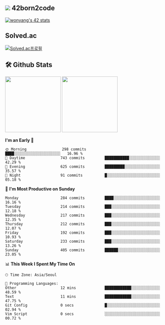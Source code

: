 
## <img src="https://img.shields.io/badge/-000000?style=flat&logo=42&logoColor=white"> 42born2code
[![wonyang's 42 stats](https://badge42.vercel.app/api/v2/cl5nhe5b6007809kydha7ht42/stats?cursusId=21&coalitionId=88)](https://profile.intra.42.fr/users/wonyang)

## Solved.ac
[![Solved.ac프로필](http://mazassumnida.wtf/api/v2/generate_badge?boj=bennyws)](https://solved.ac/bennyws)

## 🛠️ Github Stats
<p>
  <img height="180em" src="https://github-readme-stats-veggie-garden.vercel.app/api?username=gemstoneyang&show_icons=true&include_all_commits=true&bg_color=30,e96443,904e95&title_color=fff&text_color=fff">
  <img height="180em" src="https://github-readme-stats-veggie-garden.vercel.app/api/top-langs/?username=gemstoneyang&layout=compact&bg_color=30,e96443,904e95&title_color=fff&text_color=fff">
</p>

<!--START_SECTION:waka-->
**I'm an Early 🐤** 

```text
🌞 Morning                298 commits         ████░░░░░░░░░░░░░░░░░░░░░   16.96 % 
🌆 Daytime                743 commits         ███████████░░░░░░░░░░░░░░   42.29 % 
🌃 Evening                625 commits         █████████░░░░░░░░░░░░░░░░   35.57 % 
🌙 Night                  91 commits          █░░░░░░░░░░░░░░░░░░░░░░░░   05.18 % 
```
📅 **I'm Most Productive on Sunday** 

```text
Monday                   284 commits         ████░░░░░░░░░░░░░░░░░░░░░   16.16 % 
Tuesday                  214 commits         ███░░░░░░░░░░░░░░░░░░░░░░   12.18 % 
Wednesday                217 commits         ███░░░░░░░░░░░░░░░░░░░░░░   12.35 % 
Thursday                 212 commits         ███░░░░░░░░░░░░░░░░░░░░░░   12.07 % 
Friday                   192 commits         ███░░░░░░░░░░░░░░░░░░░░░░   10.93 % 
Saturday                 233 commits         ███░░░░░░░░░░░░░░░░░░░░░░   13.26 % 
Sunday                   405 commits         ██████░░░░░░░░░░░░░░░░░░░   23.05 % 
```


📊 **This Week I Spent My Time On** 

```text
🕑︎ Time Zone: Asia/Seoul

💬 Programming Languages: 
Other                    12 mins             ████████████░░░░░░░░░░░░░   48.59 % 
Text                     11 mins             ████████████░░░░░░░░░░░░░   47.75 % 
Git Config               0 secs              █░░░░░░░░░░░░░░░░░░░░░░░░   02.94 % 
Vim Script               0 secs              ░░░░░░░░░░░░░░░░░░░░░░░░░   00.72 % 
```


<!--END_SECTION:waka-->
